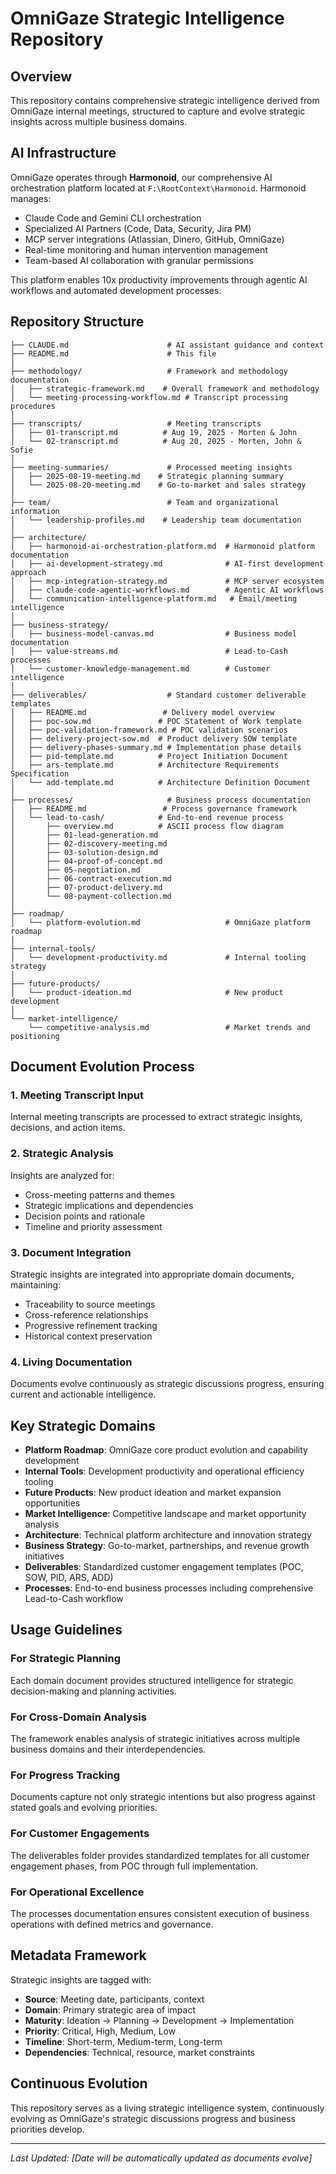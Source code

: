 # OmniGaze Strategic Intelligence Repository

## Overview

This repository contains comprehensive strategic intelligence derived from OmniGaze internal meetings, structured to capture and evolve strategic insights across multiple business domains.

## AI Infrastructure

OmniGaze operates through **Harmonoid**, our comprehensive AI orchestration platform located at `F:\RootContext\Harmonoid`. Harmonoid manages:
- Claude Code and Gemini CLI orchestration
- Specialized AI Partners (Code, Data, Security, Jira PM)
- MCP server integrations (Atlassian, Dinero, GitHub, OmniGaze)
- Real-time monitoring and human intervention management
- Team-based AI collaboration with granular permissions

This platform enables 10x productivity improvements through agentic AI workflows and automated development processes.

## Repository Structure

```
├── CLAUDE.md                      # AI assistant guidance and context
├── README.md                      # This file
│
├── methodology/                   # Framework and methodology documentation
│   ├── strategic-framework.md    # Overall framework and methodology
│   └── meeting-processing-workflow.md # Transcript processing procedures
│
├── transcripts/                   # Meeting transcripts
│   ├── 01-transcript.md          # Aug 19, 2025 - Morten & John
│   └── 02-transcript.md          # Aug 20, 2025 - Morten, John & Sofie
│
├── meeting-summaries/             # Processed meeting insights
│   ├── 2025-08-19-meeting.md    # Strategic planning summary
│   └── 2025-08-20-meeting.md    # Go-to-market and sales strategy
│
├── team/                          # Team and organizational information
│   └── leadership-profiles.md    # Leadership team documentation
│
├── architecture/
│   ├── harmonoid-ai-orchestration-platform.md  # Harmonoid platform documentation
│   ├── ai-development-strategy.md              # AI-first development approach
│   ├── mcp-integration-strategy.md             # MCP server ecosystem
│   ├── claude-code-agentic-workflows.md        # Agentic AI workflows
│   └── communication-intelligence-platform.md   # Email/meeting intelligence
│
├── business-strategy/
│   ├── business-model-canvas.md                # Business model documentation
│   ├── value-streams.md                        # Lead-to-Cash processes
│   └── customer-knowledge-management.md        # Customer intelligence
│
├── deliverables/                  # Standard customer deliverable templates
│   ├── README.md                 # Delivery model overview
│   ├── poc-sow.md               # POC Statement of Work template
│   ├── poc-validation-framework.md # POC validation scenarios
│   ├── delivery-project-sow.md  # Product delivery SOW template
│   ├── delivery-phases-summary.md # Implementation phase details
│   ├── pid-template.md          # Project Initiation Document
│   ├── ars-template.md          # Architecture Requirements Specification
│   └── add-template.md          # Architecture Definition Document
│
├── processes/                     # Business process documentation
│   ├── README.md                 # Process governance framework
│   └── lead-to-cash/            # End-to-end revenue process
│       ├── overview.md          # ASCII process flow diagram
│       ├── 01-lead-generation.md
│       ├── 02-discovery-meeting.md
│       ├── 03-solution-design.md
│       ├── 04-proof-of-concept.md
│       ├── 05-negotiation.md
│       ├── 06-contract-execution.md
│       ├── 07-product-delivery.md
│       └── 08-payment-collection.md
│
├── roadmap/
│   └── platform-evolution.md                   # OmniGaze platform roadmap
│
├── internal-tools/
│   └── development-productivity.md             # Internal tooling strategy
│
├── future-products/
│   └── product-ideation.md                     # New product development
│
└── market-intelligence/
    └── competitive-analysis.md                 # Market trends and positioning
```

## Document Evolution Process

### 1. Meeting Transcript Input
Internal meeting transcripts are processed to extract strategic insights, decisions, and action items.

### 2. Strategic Analysis
Insights are analyzed for:
- Cross-meeting patterns and themes
- Strategic implications and dependencies
- Decision points and rationale
- Timeline and priority assessment

### 3. Document Integration
Strategic insights are integrated into appropriate domain documents, maintaining:
- Traceability to source meetings
- Cross-reference relationships
- Progressive refinement tracking
- Historical context preservation

### 4. Living Documentation
Documents evolve continuously as strategic discussions progress, ensuring current and actionable intelligence.

## Key Strategic Domains

- **Platform Roadmap**: OmniGaze core product evolution and capability development
- **Internal Tools**: Development productivity and operational efficiency tooling
- **Future Products**: New product ideation and market expansion opportunities
- **Market Intelligence**: Competitive landscape and market opportunity analysis
- **Architecture**: Technical platform architecture and innovation strategy
- **Business Strategy**: Go-to-market, partnerships, and revenue growth initiatives
- **Deliverables**: Standardized customer engagement templates (POC, SOW, PID, ARS, ADD)
- **Processes**: End-to-end business processes including comprehensive Lead-to-Cash workflow

## Usage Guidelines

### For Strategic Planning
Each domain document provides structured intelligence for strategic decision-making and planning activities.

### For Cross-Domain Analysis
The framework enables analysis of strategic initiatives across multiple business domains and their interdependencies.

### For Progress Tracking
Documents capture not only strategic intentions but also progress against stated goals and evolving priorities.

### For Customer Engagements
The deliverables folder provides standardized templates for all customer engagement phases, from POC through full implementation.

### For Operational Excellence
The processes documentation ensures consistent execution of business operations with defined metrics and governance.

## Metadata Framework

Strategic insights are tagged with:
- **Source**: Meeting date, participants, context
- **Domain**: Primary strategic area of impact  
- **Maturity**: Ideation → Planning → Development → Implementation
- **Priority**: Critical, High, Medium, Low
- **Timeline**: Short-term, Medium-term, Long-term
- **Dependencies**: Technical, resource, market constraints

## Continuous Evolution

This repository serves as a living strategic intelligence system, continuously evolving as OmniGaze's strategic discussions progress and business priorities develop.

---

*Last Updated: [Date will be automatically updated as documents evolve]*
